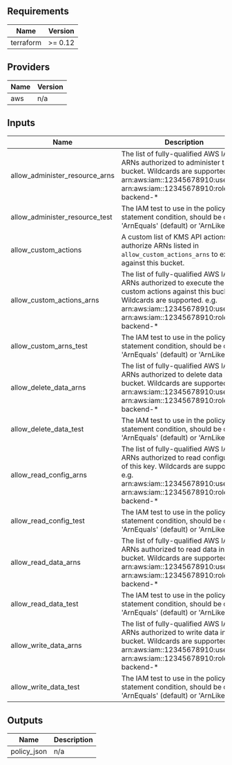 ## Requirements

| Name | Version |
|------|---------|
| terraform | >= 0.12 |

## Providers

| Name | Version |
|------|---------|
| aws | n/a |

## Inputs

| Name | Description | Type | Default | Required |
|------|-------------|------|---------|:--------:|
| allow\_administer\_resource\_arns | The list of fully-qualified AWS IAM ARNs authorized to administer this bucket. Wildcards are supported. e.g. arn:aws:iam::12345678910:user/ci or arn:aws:iam::12345678910:role/app-backend-\* | `list(string)` | `[]` | no |
| allow\_administer\_resource\_test | The IAM test to use in the policy statement condition, should be one of 'ArnEquals' (default) or 'ArnLike' | `string` | `"ArnEquals"` | no |
| allow\_custom\_actions | A custom list of KMS API actions to authorize ARNs listed in `allow_custom_actions_arns` to execute against this bucket. | `list(string)` | <pre>[<br>  "kms:DescribeKey"<br>]</pre> | no |
| allow\_custom\_actions\_arns | The list of fully-qualified AWS IAM ARNs authorized to execute the custom actions against this bucket. Wildcards are supported. e.g. arn:aws:iam::12345678910:user/ci or arn:aws:iam::12345678910:role/app-backend-\* | `list(string)` | `[]` | no |
| allow\_custom\_arns\_test | The IAM test to use in the policy statement condition, should be one of 'ArnEquals' (default) or 'ArnLike' | `string` | `"ArnEquals"` | no |
| allow\_delete\_data\_arns | The list of fully-qualified AWS IAM ARNs authorized to delete data in this bucket. Wildcards are supported. e.g. arn:aws:iam::12345678910:user/ci or arn:aws:iam::12345678910:role/app-backend-\* | `list(string)` | `[]` | no |
| allow\_delete\_data\_test | The IAM test to use in the policy statement condition, should be one of 'ArnEquals' (default) or 'ArnLike' | `string` | `"ArnEquals"` | no |
| allow\_read\_config\_arns | The list of fully-qualified AWS IAM ARNs authorized to read configuration of this key. Wildcards are supported. e.g. arn:aws:iam::12345678910:user/ci or arn:aws:iam::12345678910:role/app-backend-\* | `list(string)` | `[]` | no |
| allow\_read\_config\_test | The IAM test to use in the policy statement condition, should be one of 'ArnEquals' (default) or 'ArnLike' | `string` | `"ArnEquals"` | no |
| allow\_read\_data\_arns | The list of fully-qualified AWS IAM ARNs authorized to read data in this bucket. Wildcards are supported. e.g. arn:aws:iam::12345678910:user/ci or arn:aws:iam::12345678910:role/app-backend-\* | `list(string)` | `[]` | no |
| allow\_read\_data\_test | The IAM test to use in the policy statement condition, should be one of 'ArnEquals' (default) or 'ArnLike' | `string` | `"ArnEquals"` | no |
| allow\_write\_data\_arns | The list of fully-qualified AWS IAM ARNs authorized to write data in this bucket. Wildcards are supported. e.g. arn:aws:iam::12345678910:user/ci or arn:aws:iam::12345678910:role/app-backend-\* | `list(string)` | `[]` | no |
| allow\_write\_data\_test | The IAM test to use in the policy statement condition, should be one of 'ArnEquals' (default) or 'ArnLike' | `string` | `"ArnEquals"` | no |

## Outputs

| Name | Description |
|------|-------------|
| policy\_json | n/a |

